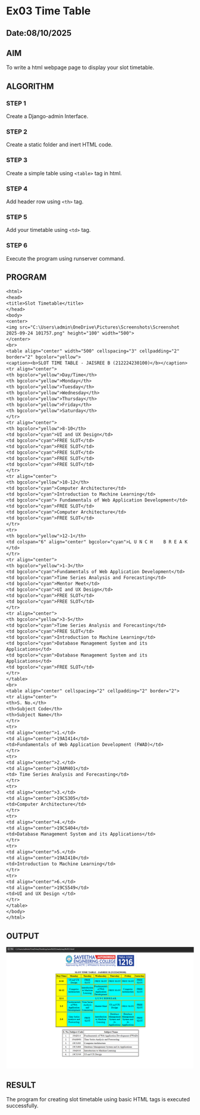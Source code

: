 # Ex03 Time Table
## Date:08/10/2025

## AIM
To write a html webpage page to display your slot timetable.

## ALGORITHM
### STEP 1
Create a Django-admin Interface.

### STEP 2
Create a static folder and inert HTML code.

### STEP 3
Create a simple table using ```<table>``` tag in html.

### STEP 4
Add header row using ```<th>``` tag.

### STEP 5
Add your timetable using ```<td>``` tag.

### STEP 6
Execute the program using runserver command.

## PROGRAM
```
<html>
<head>
<title>Slot Timetable</title>
</head>
<body>
<center>
<img src="C:\Users\admin\OneDrive\Pictures\Screenshots\Screenshot 2025-09-24 101757.png" height="100" width="500">
</center>
<br>
<table align="center" width="500" cellspacing="3" cellpadding="2" border="2" bgcolor="yellow">
<caption><b>SLOT TIME TABLE - JAISREE B (212224230100)</b></caption>
<tr align="center">
<th bgcolor="yellow">Day/Time</th>
<th bgcolor="yellow">Monday</th>
<th bgcolor="yellow">Tuesday</th>
<th bgcolor="yellow">Wednesday</th>
<th bgcolor="yellow">Thursday</th>
<th bgcolor="yellow">Friday</th>
<th bgcolor="yellow">Saturday</th>
</tr>
<tr align="center">
<th bgcolor="yellow">8-10</th>
<td bgcolor="cyan">UI and UX Design</td>
<td bgcolor="cyan">FREE SLOT</td>
<td bgcolor="cyan">FREE SLOT</td>
<td bgcolor="cyan">FREE SLOT</td>
<td bgcolor="cyan">FREE SLOT</td>
<td bgcolor="cyan">FREE SLOT</td>
</tr>
<tr align="center">
<th bgcolor="yellow">10-12</th>
<td bgcolor="cyan">Computer Architecture</td>
<td bgcolor="cyan">Introduction to Machine Learning</td>
<td bgcolor="cyan"> Fundamentals of Web Application Development</td>
<td bgcolor="cyan">FREE SLOT</td>
<td bgcolor="cyan">Computer Architecture</td>
<td bgcolor="cyan">FREE SLOT</td>
</tr>
<tr>
<th bgcolor="yellow">12-1</th>
<td colspan="6" align="center" bgcolor="cyan">L U N C H    B R E A K </td>
</tr>
<tr align="center">
<th bgcolor="yellow">1-3</th>
<td bgcolor="cyan">Fundamentals of Web Application Development</td>
<td bgcolor="cyan">Time Series Analysis and Forecasting</td>
<td bgcolor="cyan">Mentor Meet</td>
<td bgcolor="cyan">UI and UX Design</td>
<td bgcolor="cyan">FREE SLOT</td>
<td bgcolor="cyan">FREE SLOT</td>
</tr>
<tr align="center">
<th bgcolor="yellow">3-5</th>
<td bgcolor="cyan">Time Series Analysis and Forecasting</td>
<td bgcolor="cyan">FREE SLOT</td>
<td bgcolor="cyan">Introduction to Machine Learning</td>
<td bgcolor="cyan">Database Management System and its Applications</td>
<td bgcolor="cyan">Database Management System and its Applications</td>
<td bgcolor="cyan">FREE SLOT</td>
</tr>
</table>
<br>
<table align="center" cellspacing="2" cellpadding="2" border="2">
<tr align="center">
<th>S. No.</th>
<th>Subject Code</th>
<th>Subject Name</th>
</tr>
<tr>
<td align="center">1.</td>
<td align="center">19AI414</td>
<td>Fundamentals of Web Application Development (FWAD)</td>
</tr>
<tr>
<td align="center">2.</td>
<td align="center">19AM401</td>
<td> Time Series Analysis and Forecasting</td>
</tr>
<tr>
<td align="center">3.</td>
<td align="center">19CS305</td>
<td>Computer Architecture</td>
</tr>
<tr>
<td align="center">4.</td>
<td align="center">19CS404</td>
<td>Database Management System and its Applications</td>
</tr>
<tr>
<td align="center">5.</td>
<td align="center">19AI410</td>
<td>Introduction to Machine Learning</td>
</tr>
<tr>
<td align="center">6.</td>
<td align="center">19CS549</td>
<td>UI and UX Design </td>
</tr>
</table>
</body>
</html>
```

## OUTPUT

![alt text](<Screenshot 2025-09-24 112609.png>)

## RESULT
The program for creating slot timetable using basic HTML tags is executed successfully.
